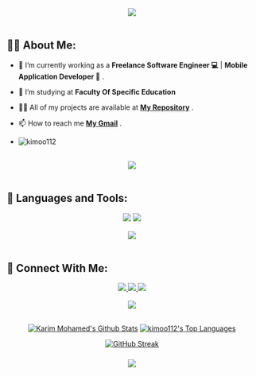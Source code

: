 <div align="center">
    <img src="https://readme-typing-svg.herokuapp.com/?font=Righteous&size=35&center=true&vCenter=true&width=500&height=70&duration=4000&lines=Hi+There!+👋;+I'm+Karim+Mohamed!+🚀;" />
</div>

<br>

## 🙋‍♂️ About Me:

- 🔭 I’m currently working as a **Freelance Software Engineer 💻** | **Mobile Application Developer 📱** .

- 🌱 I’m studying at **Faculty Of Specific Education**
  
- 👨‍💻 All of my projects are available at **[My Repository](https://github.com/kimoo112?tab=repositories)** .


- 📫 How to reach me **[My Gmail](devkarimmohamed22@gmail.com)** .
  
- <p align="left"> <img src="https://komarev.com/ghpvc/?username=kimoo112&label=Profile%20views&color=0e75b6&style=flat" alt="kimoo112" /> </p>
<br>
<div align="center">
    <img src="https://user-images.githubusercontent.com/73097560/115834477-dbab4500-a447-11eb-908a-139a6edaec5c.gif" />
</div>
<br>

## 🚀 Languages and Tools:
<div align="center">
    <img src="https://skillicons.dev/icons?i=flutter,dart,firebase,django,python" />
    <img src="https://skillicons.dev/icons?i=git,github,androidstudio,vscode,figma,postman" /><br>
</div>
<br>
<div align="center">
    <img src="https://user-images.githubusercontent.com/73097560/115834477-dbab4500-a447-11eb-908a-139a6edaec5c.gif" />
</div>
<br>

## 🤝 Connect With Me:

<div align="center">
    <a href="https://www.linkedin.com/in/karim-mohamed-2a2890294?utm_source=share&utm_campaign=share_via&utm_content=profile&utm_medium=android_app" target="_blank">
        <img src="https://img.shields.io/badge/LinkedIn-0077B5?style=for-the-badge&logo=linkedin&logoColor=white" target="_blank" />
    </a>
  <a href="devkarimmohamed22@gmail.com">
    <img src="https://img.shields.io/badge/Gmail-333333?style=for-the-badge&logo=gmail&logoColor=red" />

  
  </a>
     </a>
     <a href="https://wa.me/+201275619451?text=Hello Karim,iam from GitHub Repository \nHow are you ♥️">
    <img src="https://img.shields.io/badge/WhatsApp-65B741?style=for-the-badge&logo=whatsapp&logoColor=white" />
  </a>
</div>

<br>
<div align="center">
    <img src="https://user-images.githubusercontent.com/73097560/115834477-dbab4500-a447-11eb-908a-139a6edaec5c.gif" />
</div>
<br>

<p align="center">
<a href="https://github.com/kimoo112/github-readme-stats"><img alt="Karim Mohamed's Github Stats" src="https://github-readme-stats.vercel.app/api?username=kimoo112&show_icons=true&count_private=true&theme=react&hide_border=true&bg_color=0D1117" /></a>
<a href="https://github.com/kimoo112/github-readme-stats"><img alt="kimoo112's Top Languages" src="https://github-readme-stats.vercel.app/api/top-langs/?username=kimoo112&langs_count=8&count_private=true&layout=compact&theme=react&hide_border=true&bg_color=0D1117" /></a>
</p>
<p align="center">
<a href="https://git.io/streak-stats"><img src="https://github-readme-streak-stats.herokuapp.com?user=kimoo112&theme=shadow-blue" alt="GitHub Streak" /></a>
</p>
<h3 align="center">
 <img src="https://readme-typing-svg.herokuapp.com/?font=Righteous&size=25&center=true&vCenter=true&width=500&height=70&duration=4000&lines=+Unlock+the+secrets+of+my+code+vault+🗝️+💻;+Dive+in+and+explore+🌊;Thanks+for+visiting!+❤️">

</h3>

